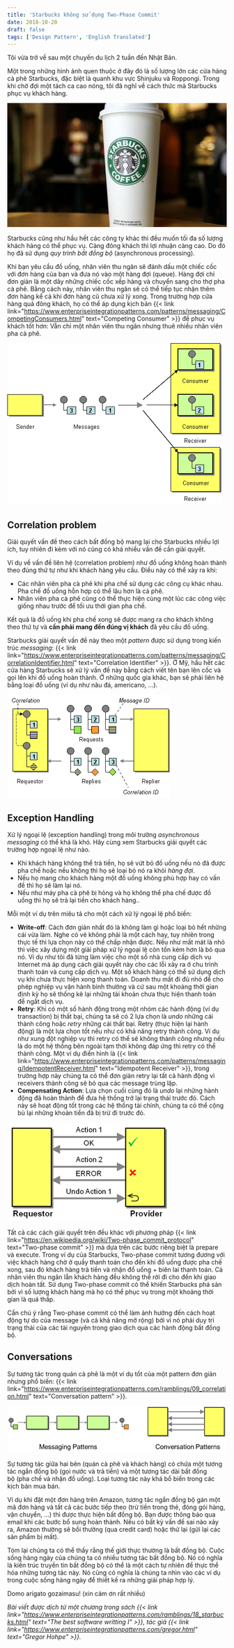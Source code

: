 ```yaml
---
title: 'Starbucks không sử dụng Two-Phase Commit'
date: 2018-10-20
draft: false
tags: ['Design Pattern', 'English Translated']
---
```


Tôi vừa trở về sau một chuyến du lịch 2 tuần đến Nhật Bản.

Một trong những hình ảnh quen thuộc ở đây đó là số lượng lớn các cửa hàng cà phê Starbucks, đặc biệt là quanh khu vực Shinjuku và Roppongi. Trong khi chờ đợi một tách ca cao nóng, tôi đã nghĩ về cách thức mà Starbucks phục vụ khách hàng.

![Starbucks](/images/starbuck.jpg)

Starbucks cũng như hầu hết các công ty khác thì đều muốn tối đa số lượng khách hàng có thể phục vụ. Càng đông khách thì lợi nhuận càng cao. Do đó họ đã sử dụng _quy trình bất đồng bộ_ (asynchronous processing).

Khi bạn yêu cầu đồ uống, nhân viên thu ngân sẽ đánh dấu một chiếc cốc với đơn hàng của bạn và đưa nó vào một hàng đợi (queue). Hàng đợi chỉ đơn giản là một dãy những chiếc cốc xếp hàng và chuyển sang cho thợ pha cà phê. Bằng cách này, nhân viên thu ngân sẽ có thể tiếp tục nhận thêm đơn hàng kể cả khi đơn hàng cũ chưa xử lý xong. Trong trường hợp cửa hàng quá đông khách, họ có thể áp dụng kịch bản {{< link link="https://www.enterpriseintegrationpatterns.com/patterns/messaging/CompetingConsumers.html" text="Competing Consumer" >}} để phục vụ khách tốt hơn: Vẫn chỉ một nhân viên thu ngân nhưng thuê nhiều nhân viên pha cà phê.

![Competing consumer](/images/competing-consumers.gif)

## Correlation problem

Giải quyết vấn đề theo cách bất đồng bộ mang lại cho Starbucks nhiều lợi ích, tuy nhiên đi kèm với nó cũng có khá nhiều vấn đề cần giải quyết.

Ví dụ về vấn đề liên hệ (correlation problem) như đồ uống không hoàn thành theo đúng thứ tự như khi khách hàng yêu cầu. Điều này có thể xảy ra khi:

- Các nhân viên pha cà phê khi pha chế sử dụng các công cụ khác nhau. Pha chế đồ uống hỗn hợp có thể lâu hơn là cà phê.
- Nhân viên pha cà phê cũng có thể thực hiện cùng một lúc các công việc giống nhau trước để tối ưu thời gian pha chế.

Kết quả là đồ uống khi pha chế xong sẽ được mang ra cho khách không theo thứ tự và **cần phải mang đến đúng vị khách** đã yêu cầu đồ uống.

Starbucks giải quyết vấn đề này theo một _pattern_ được sử dụng trong kiến trúc _messaging_: {{< link link="https://www.enterpriseintegrationpatterns.com/patterns/messaging/CorrelationIdentifier.html" text="Correlation Identifier" >}}. Ở Mỹ, hầu hết các cửa hàng Starbucks sẽ xử lý vấn đề này bằng cách viết tên bạn lên cốc và gọi lên khi đồ uống hoàn thành. Ở những quốc gia khác, bạn sẽ phải liên hệ bằng loại đồ uống (ví dụ như nâu đá, americano, ...).

![CorrelationIdentifier Solution](/images/correlationIdentifier-solution.gif)

## Exception Handling

Xử lý ngoại lệ (exception handling) trong môi trường *asynchronous messaging* có thể khá là khó. Hãy cùng xem Starbucks giải quyết các trường hợp ngoại lệ như nào.

- Khi khách hàng không thể trả tiền, họ sẽ vứt bỏ đồ uống nếu nó đã được pha chế hoặc nếu không thì họ sẽ loại bỏ nó ra khỏi _hàng đợi_.
- Nếu họ mang cho khách hàng một đồ uống không phù hợp hay có vấn đề thì họ sẽ làm lại nó.
- Nếu như máy pha cà phê bị hỏng và họ không thể pha chế được đồ uống thì họ sẽ trả lại tiền cho khách hàng..

Mỗi một ví dụ trên miêu tả cho một cách xử lý ngoại lệ phổ biến:

- **Write-off**: Cách đơn giản nhất đó là không làm gì hoặc loại bỏ hết những cái vừa làm. Nghe có vẻ không phải là một cách hay, tuy nhiên trong thực tế thì lựa chọn này có thể chấp nhận được. Nếu như mất mát là nhỏ thì việc xây dựng một giải pháp xử lý ngoại lệ còn tốn kém hơn là bỏ qua nó. Ví dụ như tôi đã từng làm việc cho một số nhà cung cấp dịch vụ Internet mà áp dụng cách giải quyết này cho các lỗi xảy ra ở chu trình thanh toán và cung cấp dịch vụ. Một số khách hàng có thể sử dụng dịch vụ khi chưa thực hiện xong thanh toán. Doanh thu mất đi đủ nhỏ để cho phép nghiệp vụ vận hành bình thường và cứ sau một khoảng thời gian định kỳ họ sẽ thống kê lại những tài khoản chưa thực hiện thanh toán để ngắt dịch vụ.
- **Retry**: Khi có một số hành động trong một nhóm các hành động (ví dụ transaction) bị thất bại, chúng ta sẽ có 2 lựa chọn là *undo* những cái thành công hoặc _retry_ những cái thất bại. Retry (thực hiện lại hành động) là một lựa chọn tốt nếu như có khả năng retry thành công. Ví dụ như xung đột nghiệp vụ thì retry có thể sẽ không thành công nhưng nếu là do một hệ thống bên ngoài tạm thời không đáp ứng thì retry có thể thành công. Một ví dụ điển hình là {{< link link="https://www.enterpriseintegrationpatterns.com/patterns/messaging/IdempotentReceiver.html" text="Idempotent Receiver" >}}, trong trường hợp này chúng ta có thể đơn giản retry lại tất cả hành động vì receivers thành công sẽ bỏ qua các message trùng lặp.
- **Compensating Action**: Lựa chọn cuối cùng đó là _undo_ lại những hành động đã hoàn thành để đưa hệ thống trở lại trạng thái trước đó. Cách này sẽ hoạt động tốt trong các hệ thống tài chính, chúng ta có thể cộng bù lại những khoản tiền đã bị trừ đi trước đó.

![Compensating action](/images/compensating-action.png)

Tất cả các cách giải quyết trên đều khác với phương pháp {{< link link="https://en.wikipedia.org/wiki/Two-phase_commit_protocol" text="Two-phase commit" >}} mà dựa trên các bước riêng biệt là prepare và execute. Trong ví dụ của Starbucks, Two-phase commit tương đương với việc khách hàng chờ ở quầy thanh toán cho đến khi đồ uống được pha chế xong, sau đó khách hàng trả tiền và nhận đồ uống + biên lai thanh toán. Cả nhân viên thu ngân lẫn khách hàng đều không thể rời đi cho đến khi giao dịch hoàn tất. Sử dụng Two-phase commit có thể khiến Starbucks phá sản bởi vì số lượng khách hàng mà họ có thể phục vụ trong một khoảng thời gian là quá thấp.

Cần chú ý rằng Two-phase commit có thể làm ảnh hưởng đến cách hoạt động tự do của message (và cả khả năng mở rộng) bởi vì nó phải duy trì trạng thái của các tài nguyên trong giao dịch qua các hành động bất đồng bộ.

## Conversations

Sự tương tác trong quán cà phê là một ví dụ tốt của một pattern đơn giản nhưng phổ biến: {{< link link="https://www.enterpriseintegrationpatterns.com/ramblings/09_correlation.html" text="Conversation pattern" >}}.

![Conversations messaging](/images/conversations-messaging.png)

Sự tương tác giữa hai bên (quán cà phê và khách hàng) có chứa một tương tác ngắn đồng bộ (gọi nước và trả tiền) và một tương tác dài bất đồng bộ (pha chế và nhận đồ uống). Loại tương tác này khá bổ biến trong các kịch bản mua bán.

Ví dụ khi đặt một đơn hàng trên Amazon, tương tác ngắn đồng bộ gán một mã đơn hàng và tất cả các bước tiếp theo (trừ tiền trong thẻ, đóng gói hàng, vận chuyển, ...) thì được thực hiện bất đồng bộ. Bạn được thông báo qua email khi các bước bổ sung hoàn thành. Nếu có bất kỳ vấn đề sai nào xảy ra, Amazon thường sẽ bồi thường (qua credit card) hoặc thử lại (gửi lại các sản phẩm bị mất).

Tóm lại chúng ta có thể thấy rằng thế giới thực thường là bất đồng bộ. Cuộc sống hàng ngày của chúng ta có nhiều tương tác bất đồng bộ. Nó có nghĩa là kiến trúc truyền tin bất đồng bộ có thể là một cách tự nhiên để thực thể hóa những tương tác này. Nó cũng có nghĩa là chúng ta nhìn vào các ví dụ trong cuộc sống hàng ngày để thiết kế ra những giải pháp hợp lý.

Domo arigato gozaimasu! (xin cảm ơn rất nhiều)

_Bài viết được dịch từ một chương trong sách {{< link link="https://www.enterpriseintegrationpatterns.com/ramblings/18_starbucks.html" text="The best software writting I" >}}, tác giả {{< link link="https://www.enterpriseintegrationpatterns.com/gregor.html" text="Gregor Hohpe" >}}._
